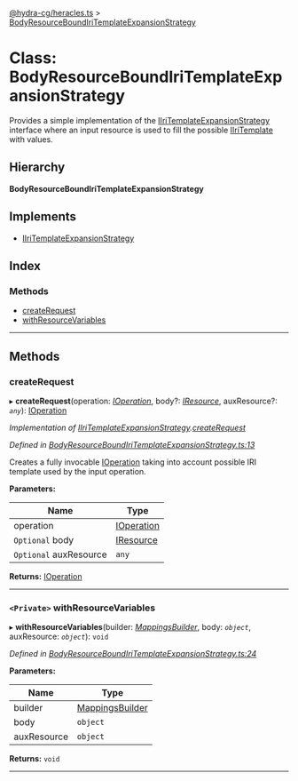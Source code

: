 [@hydra-cg/heracles.ts](../README.md) > [BodyResourceBoundIriTemplateExpansionStrategy](../classes/bodyresourceboundiritemplateexpansionstrategy.md)

# Class: BodyResourceBoundIriTemplateExpansionStrategy

Provides a simple implementation of the [IIriTemplateExpansionStrategy](../interfaces/iiritemplateexpansionstrategy.md) interface where an input resource is used to fill the possible [IIriTemplate](../interfaces/iiritemplate.md) with values.

## Hierarchy

**BodyResourceBoundIriTemplateExpansionStrategy**

## Implements

* [IIriTemplateExpansionStrategy](../interfaces/iiritemplateexpansionstrategy.md)

## Index

### Methods

* [createRequest](bodyresourceboundiritemplateexpansionstrategy.md#createrequest)
* [withResourceVariables](bodyresourceboundiritemplateexpansionstrategy.md#withresourcevariables)

---

## Methods

<a id="createrequest"></a>

###  createRequest

▸ **createRequest**(operation: *[IOperation](../interfaces/ioperation.md)*, body?: *[IResource](../interfaces/iresource.md)*, auxResource?: *`any`*): [IOperation](../interfaces/ioperation.md)

*Implementation of [IIriTemplateExpansionStrategy](../interfaces/iiritemplateexpansionstrategy.md).[createRequest](../interfaces/iiritemplateexpansionstrategy.md#createrequest)*

*Defined in [BodyResourceBoundIriTemplateExpansionStrategy.ts:13](https://github.com/alien-mcl/Heracles.ts/blob/master/src/BodyResourceBoundIriTemplateExpansionStrategy.ts#L13)*

Creates a fully invocable [IOperation](../interfaces/ioperation.md) taking into account possible IRI template used by the input operation.

**Parameters:**

| Name | Type |
| ------ | ------ |
| operation | [IOperation](../interfaces/ioperation.md) |
| `Optional` body | [IResource](../interfaces/iresource.md) |
| `Optional` auxResource | `any` |

**Returns:** [IOperation](../interfaces/ioperation.md)

___
<a id="withresourcevariables"></a>

### `<Private>` withResourceVariables

▸ **withResourceVariables**(builder: *[MappingsBuilder](mappingsbuilder.md)*, body: *`object`*, auxResource: *`object`*): `void`

*Defined in [BodyResourceBoundIriTemplateExpansionStrategy.ts:24](https://github.com/alien-mcl/Heracles.ts/blob/master/src/BodyResourceBoundIriTemplateExpansionStrategy.ts#L24)*

**Parameters:**

| Name | Type |
| ------ | ------ |
| builder | [MappingsBuilder](mappingsbuilder.md) |
| body | `object` |
| auxResource | `object` |

**Returns:** `void`

___


